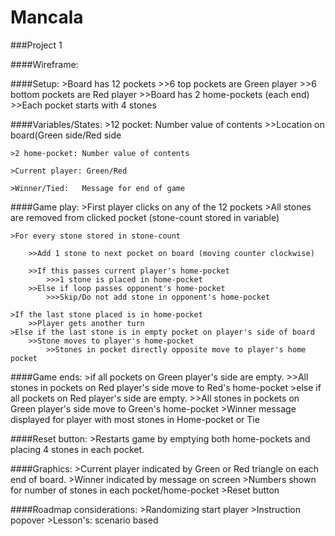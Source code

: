 <h1>Mancala</h1>
###Project 1



####Wireframe:






####Setup:
	>Board has 12 pockets
	>>6 top pockets are Green player
	>>6 bottom pockets are Red player
	>>Board has 2 home-pockets (each end)
	>>Each pocket starts with 4 stones

####Variables/States:
	>12 pocket:	Number value of contents
	>>Location on board(Green side/Red side

	>2 home-pocket: Number value of contents

	>Current player: Green/Red
	
	>Winner/Tied:	Message for end of game


####Game play:
	>First player clicks on any of the 12 pockets
	>All stones are removed from clicked pocket (stone-count stored in variable)

	>For every stone stored in stone-count

		>>Add 1 stone to next pocket on board (moving counter clockwise)

		>>If this passes current player's home-pocket
			>>>1 stone is placed in home-pocket
		>>Else if loop passes opponent's home-pocket
			>>>Skip/Do not add stone in opponent's home-pocket

	>If the last stone placed is in home-pocket
		>>Player gets another turn
	>Else if the last stone is in empty pocket on player's side of board
		>>Stone moves to player's home-pocket
			>>Stones in pocket directly opposite move to player's home pocket


	

####Game ends:
	>if all pockets on Green player's side are empty.
		>>All stones in pockets on Red player's side move to Red's home-pocket
	>else if all pockets on Red player's side are empty.
		>>All stones in pockets on Green player's side move to Green's home-pocket
	>Winner message displayed for player with most stones in Home-pocket or Tie

####Reset button:
	>Restarts game by emptying both home-pockets and placing 4 stones in each pocket.
	

####Graphics:
	>Current player indicated by Green or Red triangle on each end of board.
	>Winner indicated by message on screen
	>Numbers shown for number of stones in each pocket/home-pocket
	>Reset button


####Roadmap considerations:
	>Randomizing start player
	>Instruction popover
	>Lesson's: scenario based
